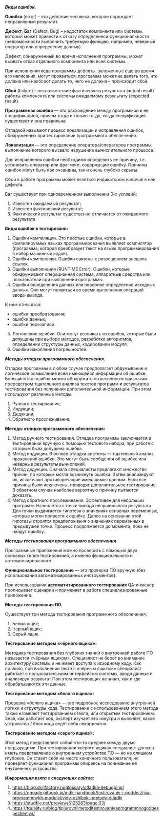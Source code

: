  ***Виды ошибок.***

 **Ошибка** (error) – это действие человека, которое порождает неправильный результат.

**Дефект**, **Баг** (Defect, Bug) – недостаток компонента или системы, который может привести к отказу определенной функциональности (невозможности выполнить требуемую функцию, например, неверный оператор или определение данных).

Дефект, обнаруженный во время исполнения программы, может вызвать отказ отдельного компонента или всей системы.

При исполнении кода программы дефекты, заложенные еще во время его написания, могут проявиться: программа может не делать того, что должна или наоборот делать то, чего не должна – происходит сбой.

**Сбой** (failure) – несоответствие фактического результата (actual result) работы компонента или системы ожидаемому результату (expected result).

**Программная ошибка** — это расхождение между программой и ее спецификацией, причем тогда и только тогда, когда спецификация существует и она правильна.

Отладкой называют процесс локализации и исправления ошибок, обнаруженных при тестировании программного обеспечения.

**Локализация** — это определение оператора/операторов программы, выполнение которого вызвало нарушение вычислительного процесса.

Для исправления ошибки необходимо определить ее причину, т.е. установить оператор или фрагмент, содержащие ошибку. Причины ошибок могут быть как очевидны, так и очень глубоко скрыты.

Сбой в работе программы может являться индикатором наличия в ней дефекта.

Баг существует при одновременном выполнении 3-х условий:
1) Известен ожидаемый результат;
2) Известен фактический результат;
3) Фактический результат существенно отличается от ожидаемого результата.

**Виды ошибок в тестировани:**
1) Ошибки компиляции. Это простые ошибки, которые в компилируемых языках программирования выявляет компилятор (программа, которая преобразует текст на языке программирования в набор машинных кодов).
2) Ошибки компоновки. Ошибки связаны с разрешением внешних ссылок.
3) Ошибки выполнения (RUNTIME Error). Ошибки, которые обнаруживают операционная система, аппаратные средства или пользователи при выполнении программы.
4) Ошибки определения данных или неверное определение исходных данных. Они могут появиться во время выполнения операций ввода-вывода.

К ним относятся:
* ошибки преобразования;
* ошибки данных;
* ошибки перезаписи.
5) Логические ошибки. Они могут возникать из ошибок, которые были допущены при выборе методов, разработке алгоритмов, определении структуры данных, кодировании модуля.
6) Ошибки накопления погрешностей.

  ***Методы отладки программного обеспечения.***
  
Отладка программы в любом случае предполагает обдумывание и логическое осмысление всей имеющейся информации об ошибке. Большинство ошибок можно обнаружить по косвенным признакам посредством тщательного анализа текстов программ и результатов тестирования без получения дополнительной информации. При этом используют различные методы:
1) Ручного тестирования;
2) Индукции;
3) Дедукции;
4) Обратного прослеживания.

**Методы отлидки программного обеспечения:**

1) Метод ручного тестирования. Отладка программы заключается в тестировании вручную с помощью тестового набора, при работе с которым была допущена ошибка.
2) Метод индукции. В основе отладки системы — тщательный анализ проявлений ошибки. Это могут быть сообщения об ошибке или неверные результаты вычислений.
3) Метод дедукции. Сначала специалисты предлагают множество причин, по которым могла возникнуть ошибка. Затем анализируют их, исключают противоречащие имеющимся данным. Если все причины были исключены, проводят дополнительное тестирование. В обратном случае наиболее вероятную причину пытаются доказать.
4) Метод обратного прослеживания. Эффективен для небольших программ. Начинается с точки вывода неправильного результата. Для точки выдвигается гипотеза о значениях основных переменных, которые могли привести к ошибке. Далее на основании этой гипотезы строятся предположения о значениях переменных в предыдущей точке. Процесс продолжается до момента, пока не найдут ошибку.

***Методы тестирования программного обеспечения***

Программные приложения можно проверить с помощью двух основных типов тестирования, а именно функционального и автоматизированного.

**Функциональное тестирование** — это проверка ПО вручную (без использования автоматизированных инструментов). 

При использовании **автоматизированного тестирования** QA-инженер прописывает сценарии и применяет в работе специализированные приложения.

**Методы тестирования ПО.**

Существует три метода тестирования программного обеспечения:
1) Белый ящик;
2) Черный ящик;
3) Серый ящик.

**Тестирование методом «чёрного ящика»:**

Методика тестирования без глубоких знаний о внутренней работе ПО называется «чёрным ящиком». Специалист не берёт во внимание архитектуру системы и не имеет доступа к исходному коду. Как правило, при выполнении теста с «чёрным ящиком» специалист работает с пользовательским интерфейсом системы, вводя данные и анализируя результат При этом тестировщик не знает, как и где обрабатываются эти данные.

**Тестирование методом «белого ящика»:**

Проверка «белого ящика» — это подробное исследование внутренней логики и структуры кода. Тестирование с использованием этого метода также называют тестированием стекла, или открытым тестированием. Зная, как работает код, эксперт изучает его изнутри и выясняет, какое устройство / блок кода ведёт себя некорректно.

**Тестирование методом «серого ящика»:**

Этот метод представляет собой что-то среднее между двумя предыдущими. При тестировании «серого ящика» специалист должен иметь представление о внутреннем устройстве ПО — но не слишком глубокое. Он ставит себя на место конечного пользователя, но проверяет функционал программы опираясь на понимание её внутреннего устройства.

***Информация взята с следующих сайтов:***
   
1) https://blog.skillfactory.ru/glossary/otladka-debugging/
2) https://qquade.gitbook.io/mdk-handbook/testirovanie-i-podderzhka-programmnykh-modulei/vidy-oshibok.-metody-otladki
3) https://studfile.net/preview/5125263/page:33/
4) https://tquality.ru/blog/tipiurovniimetoditestirovaniyaprogrammnogoobespecheniya/
